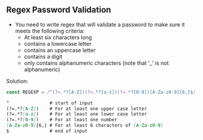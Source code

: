 ## Regex Password Validation

- You need to write regex that will validate a password to make sure it meets the following criteria:
  - At least six characters long
  - contains a lowercase letter
  - contains an uppercase letter
  - contains a digit
  - only contains alphanumeric characters (note that '_' is not alphanumeric) 
 
Solution:
```js
const REGEXP = /^(?=.*?[A-Z])(?=.*?[a-z])(?=.*?[0-9])[A-Za-z0-9]{6,}$/;
```

```md
^               # start of input 
(?=.*?[A-Z])    # For at least one upper case letter
(?=.*?[a-z])    # For at least one lower case letter
(?=.*?[0-9])    # For at least one number
[A-Za-z0-9]{6,} # For at least 6 characters of [A-Za-z0-9]
$               # end of input  
```